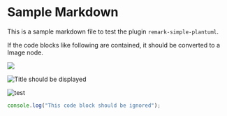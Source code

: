 # Sample Markdown

This is a sample markdown file to test the plugin `remark-simple-plantuml`.

If the code blocks like following are contained, it should be converted to a Image node.

![](https://www.plantuml.com/plantuml/svg/oyXCILL8pIqegLJ8JSrDIYtYuahEIImkLWXApKqioWxEp2t8IGt8ISmh2VNrKQZcKW02ROMIeiIyuhJyeboDlFoKL2i5n-0GJJ39LGi0)

![Title should be displayed](https://www.plantuml.com/plantuml/svg/oyXCILL8pIqegLJ8JSrDIYtYuihCAqajIajCJbK8AKhCAqxBByfDBLAevb800cs54fYOHbv-IggLWcDmY2QOvAe50000)

![test](https://www.plantuml.com/plantuml/svg/SoWkIImgAStDuUNYvGf8p5NGjLDmpCbCJhLISCbNACxFJIt9oCnB1yawfEQb01K20000)

```javascript
console.log("This code block should be ignored");
```

